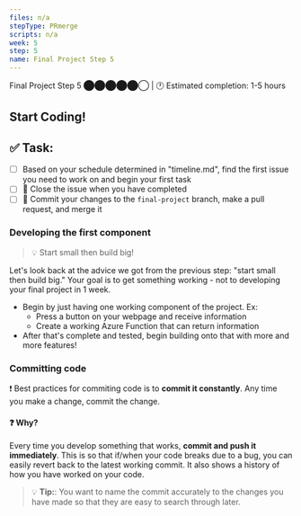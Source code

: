 ```yaml
---
files: n/a
stepType: PRmerge
scripts: n/a
week: 5
step: 5
name: Final Project Step 5
---
```

Final Project Step 5 ⬤⬤⬤⬤⬤◯ | 🕐 Estimated completion: 1-5 hours

## Start Coding!

## ✅  Task:

- [ ] Based on your schedule determined in "timeline.md", find the first issue you need to work on and begin your first task
- [ ] 🚀 Close the issue when you have completed
- [ ] 🚀 Commit your changes to the `final-project` branch, make a pull request, and merge it

### Developing the first component

> :bulb: Start small then build big!

Let's look back at the advice we got from the previous step: "start small then build big." Your goal is to get something working - not to developing your final project in 1 week.
* Begin by just having one working component of the project. Ex:
  * Press a button on your webpage and receive information
  * Create a working Azure Function that can return information
* After that's complete and tested, begin building onto that with more and more features!

### Committing code

:exclamation: Best practices for commiting code is to **commit it constantly**. Any time you make a change, commit the change.

#### :question: Why?
Every time you develop something that works, **commit and push it immediately**. This is so that if/when your code breaks due to a bug, you can easily revert back to the latest working commit. It also shows a history of how you have worked on your code.

> :bulb: **Tip:**: You want to name the commit accurately to the changes you have made so that they are easy to search through later.
